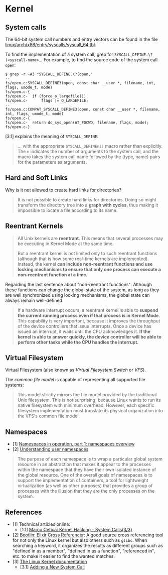 # Kernel

## System calls

The 64-bit system call numbers and entry vectors can be found in the file [linux/arch/x86/entry/syscalls/syscall_64.tbl](https://github.com/torvalds/linux/blob/master/arch/x86/entry/syscalls/syscall_64.tbl).

To find the implementation of a system call, grep for `SYSCALL_DEFINE.\?(<syscall-name>,`. For example, to find the source code of the system call `open`:

```
$ grep -r -A3 "SYSCALL_DEFINE.\?(open,"
--
fs/open.c:SYSCALL_DEFINE3(open, const char __user *, filename, int, flags, umode_t, mode)
fs/open.c-{
fs/open.c-	if (force_o_largefile())
fs/open.c-		flags |= O_LARGEFILE;
--
fs/open.c:COMPAT_SYSCALL_DEFINE3(open, const char __user *, filename, int, flags, umode_t, mode)
fs/open.c-{
fs/open.c-	return do_sys_open(AT_FDCWD, filename, flags, mode);
fs/open.c-}
```

[3.1] explains the meaning of `SYSCALL_DEFINE`:

> ... with the appropriate `SYSCALL_DEFINEn()` macro rather than explicitly. The `n` indicates the number of arguments to the system call, and the macro takes the system call name followed by the (type, name) pairs for the parameters as arguments.

## Hard and Soft Links

Why is it not allowed to create hard links for directories?

> It is not possible to create hard links for directories. Doing so might transform the directory tree into a **graph with cycles**, thus making it impossible to locate a file according to its name.

## Reentrant Kernels

> All Unix kernels are **reentrant**. This means that several processes may be executing in Kernel Mode at the same time.
>
> But a reentrant kernel is not limited only to such reentrant functions (although that is how some real-time kernels are implemented). Instead, the kernel **can include non-reentrant functions and use locking mechanisms to ensure that only one process can execute a non-reentrant function at a time.**

Regarding the last sentence about "non-reentrant functions": Although these functions can change the global state of the system, as long as they are well synchronized using locking mechanisms, the global state can always remain well-defined.

> If a hardware interrupt occurs, a reentrant kernel is able to **suspend the current running process even if that process is in Kernel Mode**. This capability is very important, because it improves the throughput of the device controllers that issue interrupts. Once a device has issued an interrupt, it waits until the CPU acknowledges it. **If the kernel is able to answer quickly, the device controller will be able to perform other tasks while the CPU handles the interrupt.**

## Virtual Filesystem

Virtual Filesystem (also known as _Virtual Filesystem Switch_ or _VFS_).

The _common file model_ is capable of representing all supported file systems:

> This model strictly mirrors the file model provided by the traditional Unix filesystem. This is not surprising, because Linux wants to run its native filesystem with minimum overhead. However, each specific filesystem implementation must translate its physical organization into the VFS's common file model.

## Namespaces

- [1] [Namespaces in operation, part 1: namespaces overview](https://lwn.net/Articles/531114/)
- [2] [Understanding user namespaces](https://man7.org/conf/meetup/understanding-user-namespaces--Google-Munich-Kerrisk-2019-10-25.pdf)

>  The purpose of each namespace is to wrap a particular global system resource in an abstraction that makes it appear to the processes within the namespace that they have their own isolated instance of the global resource. One of the overall goals of namespaces is to support the implementation of containers, a tool for lightweight virtualization (as well as other purposes) that provides a group of processes with the illusion that they are the only processes on the system.

## References

- [1] Technical articles online:
  - [1.1] [Marco Cetica: Kernel Hacking - System Calls(3/3)](https://marcocetica.com/posts/kernel_hacking_part3/)
- [2] [Bootlin: Elixir Cross Referencer](https://elixir.bootlin.com/linux/latest/source): A good source cross referencing tool for not only the Linux kernel but also others such as `glibc`. When searching a keyword, it organizes the results as different groups such as "defined in as a member", "defined in as a function", "referenced in", etc. to make it easier to find the wanted matches.
- [3] [The Linux Kernel documentation](https://www.kernel.org/doc/html/latest/index.html)
  - [3.1] [Adding a New System Call](https://www.kernel.org/doc/html/latest/process/adding-syscalls.html)
